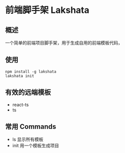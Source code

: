 # 前端脚手架 Lakshata

## 概述

一个简单的前端项目脚手架，用于生成自用的前端模板代码，

## 使用

```
npm install -g lakshata
lakshata init
```

## 有效的远端模板

- react-ts
- ts

## 常用 Commands

- ls 显示所有模板
- init 用一个模板生成项目
